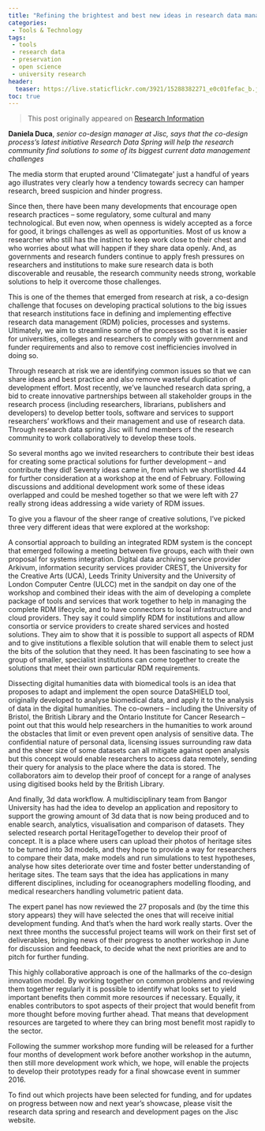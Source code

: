 ```yaml
---
title: "Refining the brightest and best new ideas in research data management"
categories:
 - Tools & Technology
tags:
 - tools
 - research data
 - preservation
 - open science
 - university research
header:
  teaser: https://live.staticflickr.com/3921/15288382271_e0c01fefac_b.jpg
toc: true
---  
```


> This post originally appeared on [Research Information](https://www.researchinformation.info/analysis-opinion/refining-brightest-and-best-new-ideas-research-data-management)

**Daniela Duca**, _senior co-design manager at Jisc, says that the co-design process’s latest initiative Research Data Spring will help the research community find solutions to some of its biggest current data management challenges_

The media storm that erupted around 'Climategate' just a handful of years ago illustrates very clearly how a tendency towards secrecy can hamper research, breed suspicion and hinder progress.

Since then, there have been many developments that encourage open research practices – some regulatory, some cultural and many technological. But even now, when openness is widely accepted as a force for good, it brings challenges as well as opportunities. Most of us know a researcher who still has the instinct to keep work close to their chest and who worries about what will happen if they share data openly. And, as governments and research funders continue to apply fresh pressures on researchers and institutions to make sure research data is both discoverable and reusable, the research community needs strong, workable solutions to help it overcome those challenges.

This is one of the themes that emerged from research at risk, a co-design challenge that focuses on developing practical solutions to the big issues that research institutions face in defining and implementing effective research data management (RDM) policies, processes and systems. Ultimately, we aim to streamline some of the processes so that it is easier for universities, colleges and researchers to comply with government and funder requirements and also to remove cost inefficiencies involved in doing so.

Through research at risk we are identifying common issues so that we can share ideas and best practice and also remove wasteful duplication of development effort. Most recently, we’ve launched research data spring, a bid to create innovative partnerships between all stakeholder groups in the research process (including researchers, librarians, publishers and developers) to develop better tools, software and services to support researchers’ workflows and their management and use of research data. Through research data spring Jisc will fund members of the research community to work collaboratively to develop these tools.

So several months ago we invited researchers to contribute their best ideas for creating some practical solutions for further development – and contribute they did! Seventy ideas came in, from which we shortlisted 44 for further consideration at a workshop at the end of February. Following discussions and additional development work some of these ideas overlapped and could be meshed together so that we were left with 27 really strong ideas addressing a wide variety of RDM issues.

To give you a flavour of the sheer range of creative solutions, I’ve picked three very different ideas that were explored at the workshop:

A consortial approach to building an integrated RDM system is the concept that emerged following a meeting between five groups, each with their own proposal for systems integration. Digital data archiving service provider Arkivum, information security services provider CREST, the University for the Creative Arts (UCA), Leeds Trinity University and the University of London Computer Centre (ULCC) met in the sandpit on day one of the workshop and combined their ideas with the aim of developing a complete package of tools and services that work together to help in managing the complete RDM lifecycle, and to have connectors to local infrastructure and cloud providers. They say it could simplify RDM for institutions and allow consortia or service providers to create shared services and hosted solutions. They aim to show that it is possible to support all aspects of RDM and to give institutions a flexible solution that will enable them to select just the bits of the solution that they need. It has been fascinating to see how a group of smaller, specialist institutions can come together to create the solutions that meet their own particular RDM requirements.

Dissecting digital humanities data with biomedical tools is an idea that proposes to adapt and implement the open source DataSHIELD tool, originally developed to analyse biomedical data, and apply it to the analysis of data in the digital humanities. The co-owners  – including the University of Bristol, the British Library and the Ontario Institute for Cancer Research – point out that this would help researchers in the humanities to work around the obstacles that limit or even prevent open analysis of sensitive data. The confidential nature of personal data, licensing issues surrounding raw data and the sheer size of some datasets can all mitigate against open analysis but this concept would enable researchers to access data remotely, sending their query for analysis to the place where the data is stored. The collaborators aim to develop their proof of concept for a range of analyses using digitised books held by the British Library.

And finally, 3d data workflow. A multidisciplinary team from Bangor University has had the idea to develop an application and repository to support the growing amount of 3d data that is now being produced and to enable search, analytics, visualisation and comparison of datasets. They selected research portal HeritageTogether to develop their proof of concept. It is a place where users can upload their photos of heritage sites to be turned into 3d models, and they hope to provide a way for researchers to compare their data, make models and run simulations to test hypotheses, analyse how sites deteriorate over time and foster better understanding of heritage sites.  The team says that the idea has applications in many different disciplines, including for oceanographers modelling flooding, and medical researchers handling volumetric patient data.

The expert panel has now reviewed the 27 proposals and (by the time this story appears) they will have selected the ones that will receive initial development funding. And that’s when the hard work really starts. Over the next three months the successful project teams will work on their first set of deliverables, bringing news of their progress to another workshop in June for discussion and feedback, to decide what the next priorities are and to pitch for further funding.

This highly collaborative approach is one of the hallmarks of the co-design innovation model. By working together on common problems and reviewing them together regularly it is possible to identify what looks set to yield important benefits then commit more resources if necessary. Equally, it enables contributors to spot aspects of their project that would benefit from more thought before moving further ahead. That means that development resources are targeted to where they can bring most benefit most rapidly to the sector.

Following the summer workshop more funding will be released for a further four months of development work before another workshop in the autumn, then still more development work which, we hope, will enable the projects to develop their prototypes ready for a final showcase event in summer 2016.

To find out which projects have been selected for funding, and for updates on progress between now and next year’s showcase, please visit the research data spring and research and development pages on the Jisc website.